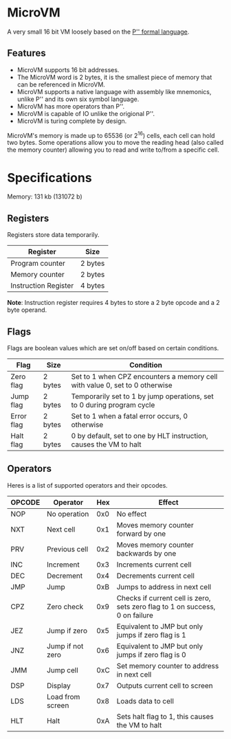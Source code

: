 # MicroVM
A very small 16 bit VM loosely based on the [P'' formal language](https://en.wikipedia.org/wiki/P′′).

## Features
* MicroVM supports 16 bit addresses.
* The MicroVM word is 2 bytes, it is the smallest piece of memory that can be referenced in MicroVM.
* MicroVM supports a native language with assembly like mnemonics, unlike P'' and its own six symbol language.
* MicroVM has more operators than P''.
* MicroVM is capable of IO unlike the origional P''.
* MicroVM is turing complete by design.

MicroVM's memory is made up to 65536 (or 2<sup>16</sup>) cells, each cell can hold two bytes.
Some operations allow you to move the reading head (also called the memory counter) allowing you to read and write to/from a specific cell.

# Specifications
Memory: 131 kb (131072 b)

## Registers
Registers store data temporarily.

|Register|Size|
|---|---|
|Program counter|2 bytes|
|Memory counter|2 bytes|
|Instruction Register|4 bytes|

**Note**: Instruction register requires 4 bytes to store a 2 byte opcode and a 2 byte operand.

## Flags
Flags are boolean values which are set on/off based on certain conditions.

|Flag|Size|Condition|
|---|---|---|
|Zero flag|2 bytes|Set to 1 when CPZ encounters a memory cell with value 0, set to 0 otherwise|
|Jump flag|2 bytes|Temporarily set to 1 by jump operations, set to 0 during program cycle|
|Error flag|2 bytes|Set to 1 when a fatal error occurs, 0 otherwise|
|Halt flag|2 bytes|0 by default, set to one by HLT instruction, causes the VM to halt|

## Operators
Heres is a list of supported operators and their opcodes.

|OPCODE|Operator|Hex|Effect|
|---|---|---|---|
|NOP|No operation|0x0|No effect|
|NXT|Next cell|0x1|Moves memory counter forward by one|
|PRV|Previous cell|0x2|Moves memory counter backwards by one|
|INC|Increment|0x3|Increments current cell|
|DEC|Decrement|0x4|Decrements current cell|
|JMP|Jump|0xB|Jumps to address in next cell|
|CPZ|Zero check|0x9|Checks if current cell is zero, sets zero flag to 1 on success, 0 on failure|
|JEZ|Jump if zero|0x5|Equivalent to JMP but only jumps if zero flag is 1|
|JNZ|Jump if not zero|0x6|Equivalent to JMP but only jumps if zero flag is 0|
|JMM|Jump cell|0xC|Set memory counter to address in next cell|
|DSP|Display|0x7|Outputs current cell to screen|
|LDS|Load from screen|0x8|Loads data to cell|
|HLT|Halt|0xA|Sets halt flag to 1, this causes the VM to halt|
